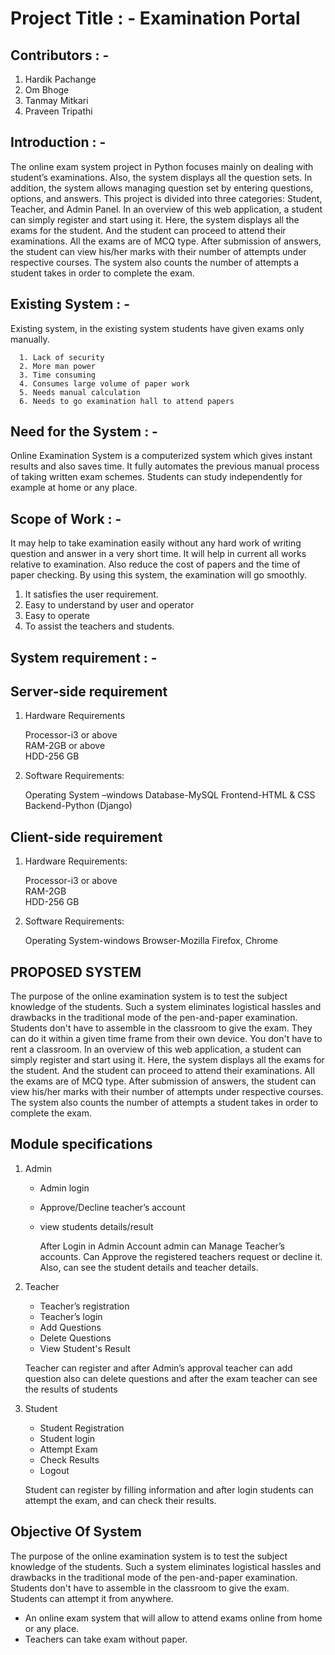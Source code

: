 # Project Title : - Examination Portal

## Contributors : - 
   1. Hardik Pachange
   2. Om Bhoge
   3. Tanmay Mitkari
   4. Praveen Tripathi

## Introduction : -

   The online exam system project in Python focuses mainly on dealing with student’s examinations. Also, the system displays all the question sets. In addition, the system allows managing question set by entering questions, options, and answers. This project is divided into three categories: Student, Teacher, and Admin Panel. In an overview of this web application, a student can simply register and start using it. Here, the system displays all the exams for the student. And the student can proceed to attend their examinations. All the exams are of MCQ type. After submission of answers, the student can view his/her marks with their number of attempts under respective courses. The system also counts the number of attempts a student takes in order to complete the exam.
   
   
## Existing System : -
  
  
   Existing system, in the existing system students have given exams only manually.  
   
      1. Lack of security
      2. More man power
      3. Time consuming
      4. Consumes large volume of paper work
      5. Needs manual calculation
      6. Needs to go examination hall to attend papers

## Need for the System : -
      

  Online Examination System is a computerized system which gives instant results and also saves time. It fully automates 
  the previous manual process of taking written exam schemes. Students can study independently for example at home or any place.


## Scope of Work : -
 
   
It may help to take examination easily without any hard work of writing question and answer in a very short time. It will help in current all works relative to examination. Also reduce the cost of papers and the time of paper checking. By using this system, the examination will go smoothly.

1. It satisfies the user requirement.
2.	Easy to understand by user and operator
3.	Easy to operate
4.	To assist the teachers and students.


## System requirement : -

## Server-side requirement

1. Hardware Requirements
   
   Processor-i3 or above	
   RAM-2GB or above 	
   HDD-256 GB	
   
2. Software Requirements:
   
   Operating System –windows 
   Database-MySQL
   Frontend-HTML & CSS	
   Backend-Python (Django)



## Client-side requirement
1. Hardware Requirements:
   
   Processor-i3 or above	
   RAM-2GB	
   HDD-256 GB	

2. Software Requirements:
   
   Operating System-windows	
   Browser-Mozilla Firefox, Chrome


## PROPOSED SYSTEM

The purpose of the online examination system is to test the subject knowledge of the students. Such a system eliminates logistical hassles and drawbacks in the traditional mode of the pen-and-paper examination. Students don't have to assemble in the classroom to give the exam. They can do it within a given time frame from their own device. You don't have to rent a classroom.
In an overview of this web application, a student can simply register and start using it. Here, the system displays all the exams for the student. And the student can proceed to attend their examinations. All the exams are of MCQ type. After submission of answers, the student can view his/her marks with their number of attempts under respective courses. The system also counts the number of attempts a student takes in order to complete the exam.


## Module specifications 

1. Admin
   + Admin login
   + Approve/Decline teacher’s account
   + view students details/result
   
      After Login in Admin Account admin can Manage Teacher’s accounts. Can Approve the registered teachers request or decline it. Also, can see the student details and teacher details.
      
      
 2. Teacher
    + Teacher’s registration
    + Teacher’s login
    + Add Questions
    + Delete Questions
    + View Student's Result
    
    Teacher can register and after Admin’s approval teacher can add question also can delete questions and after the exam teacher can see the results of students


3. Student
   + Student Registration
   + Student login
   + Attempt Exam
   + Check Results
   + Logout
   
   Student can register by filling information and after login students can attempt the exam, and can check their results.
   
 
## Objective Of System

The purpose of the online examination system is to test the subject knowledge of the students. Such a system eliminates logistical hassles and drawbacks in the traditional mode of the pen-and-paper examination. Students don't have to assemble in the classroom to give the exam. Students can attempt it from anywhere.

+ An online exam system that will allow to attend exams online from home or any place.
+ Teachers can take exam without paper.

